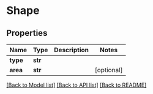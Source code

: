 # Shape


## Properties
Name | Type | Description | Notes
------------ | ------------- | ------------- | -------------
**type** | **str** |  | 
**area** | **str** |  | [optional] 

[[Back to Model list]](../README.md#documentation-for-models) [[Back to API list]](../README.md#documentation-for-api-endpoints) [[Back to README]](../README.md)


